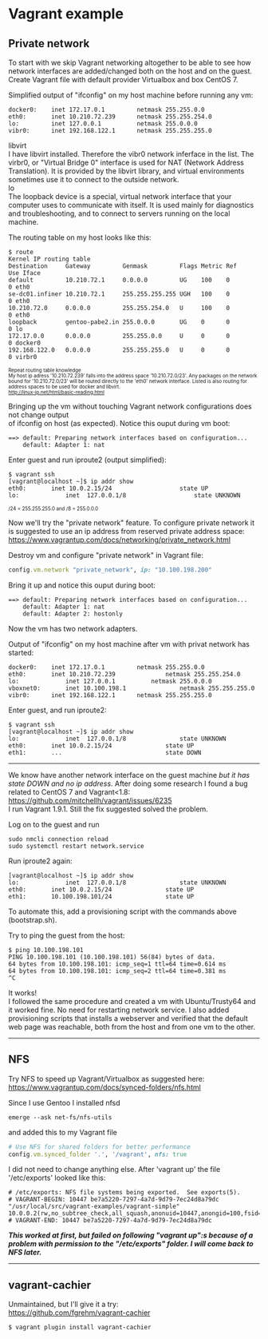 # Vagrant example
## Private network 
To start with we skip Vagrant networking altogether to be able to see how network interfaces 
are added/changed both on the host and on the guest. Create Vagrant file with default provider 
Virtualbox and box CentOS 7. 

Simplified output of "ifconfig" on my host machine before running any vm:
```shell
docker0:	inet 172.17.0.1  		netmask 255.255.0.0
eth0:		inet 10.210.72.239  	netmask 255.255.254.0 
lo:         inet 127.0.0.1  		netmask 255.0.0.0
vibr0:		inet 192.168.122.1		netmask 255.255.255.0
``` 
libvirt  
I have libvirt installed. Therefore the vibr0 network inferface in the list. The virbr0, or "Virtual Bridge 0" 
interface is used for NAT (Network Address Translation). It is provided by the libvirt library, 
and virtual environments  sometimes use it to connect to the outside network.    
lo  
The loopback device is a special, virtual network interface that your computer uses to communicate with itself. 
It is used mainly for diagnostics and troubleshooting, and to connect to servers running on the local machine.  

The routing table on my host looks like this:  
```shell
$ route
Kernel IP routing table
Destination     Gateway         Genmask         Flags Metric Ref    Use Iface
default         10.210.72.1     0.0.0.0         UG    100    0        0 eth0
se-dc01.infiner 10.210.72.1     255.255.255.255 UGH   100    0        0 eth0
10.210.72.0     0.0.0.0         255.255.254.0   U     100    0        0 eth0
loopback        gentoo-pabe2.in 255.0.0.0       UG    0      0        0 lo
172.17.0.0      0.0.0.0         255.255.0.0     U     0      0        0 docker0
192.168.122.0   0.0.0.0         255.255.255.0   U     0      0        0 virbr0
```
<sub><sup>Repeat routing table knowledge<br>
My host ip adress '10.210.72.239' falls into the address space '10.210.72.0/23'. Any packages on the network bound for 
'10.210.72.0/23' will be routed directly to the 'eth0' network interface. Listed is also routing
for address spaces to be used for docker and libvirt.<br>
http://linux-ip.net/html/basic-reading.html<sup><sub>

Bringing up the vm without touching Vagrant network configurations does not change output   
of ifconfig on host (as expected). Notice this ouput during vm boot:
```shell
==> default: Preparing network interfaces based on configuration...
    default: Adapter 1: nat
```

Enter guest and run iproute2 (output simplified):
```shell
$ vagrant ssh
[vagrant@localhost ~]$ ip addr show
eth0:		inet 10.0.2.15/24                   state UP  		
lo:             inet  127.0.0.1/8                   state UNKNOWN
```
<sub><sup>/24 = 255.255.255.0 and /8 = 255.0.0.0</sup></sub>  

Now we'll try the "private network" feature. To configure private network it is suggested to use an ip address from 
reserved private address space:      
https://www.vagrantup.com/docs/networking/private_network.html
 

Destroy vm and configure "private network" in Vagrant file:
```ruby
config.vm.network "private_network", ip: "10.100.198.200"
```
Bring it up and notice this ouput during boot:
```shell
==> default: Preparing network interfaces based on configuration...
    default: Adapter 1: nat
    default: Adapter 2: hostonly
```
Now the vm has two network adapters.  

Output of "ifconfig" on my host machine after vm with privat network has started:  
```shell
docker0:	inet 172.17.0.1  		netmask 255.255.0.0
eth0:		inet 10.210.72.239  	        netmask 255.255.254.0 
lo:             inet 127.0.0.1  		netmask 255.0.0.0
vboxnet0:       inet 10.100.198.1               netmask 255.255.255.0
vibr0:		inet 192.168.122.1		netmask 255.255.255.0
```
Enter guest, and run iproute2:  
```shell
$ vagrant ssh
[vagrant@localhost ~]$ ip addr show
lo:             inet  127.0.0.1/8               state UNKNOWN
eth0:		inet 10.0.2.15/24               state UP  		
eth1:		...                             state DOWN
```
***
We know have another network interface on the guest machine *but it has state DOWN and no ip address*. After doing
some research I found a bug related to CentOS 7 and Vagrant<1.8:  
https://github.com/mitchellh/vagrant/issues/6235  
I run Vagrant 1.9.1. Still the fix suggested solved the problem.  

Log on to the guest and run
```shell
sudo nmcli connection reload
sudo systemctl restart network.service
```
Run iproute2 again:
```shell
[vagrant@localhost ~]$ ip addr show
lo:             inet  127.0.0.1/8               state UNKNOWN
eth0:		inet 10.0.2.15/24               state UP  		
eth1:		10.100.198.101/24               state UP
```
To automate this, add a provisioning script with the commands above (bootstrap.sh).  
  
Try to ping the guest from the host:
```shell
$ ping 10.100.198.101
PING 10.100.198.101 (10.100.198.101) 56(84) bytes of data.
64 bytes from 10.100.198.101: icmp_seq=1 ttl=64 time=0.614 ms
64 bytes from 10.100.198.101: icmp_seq=2 ttl=64 time=0.381 ms
^C
```
It works!   
I followed the same procedure and created a vm with Ubuntu/Trusty64 and it worked fine. No need for
restarting network service. I also added provisioning scripts that installs a webserver and verified
that the default web page was reachable, both from the host and from one vm to the other.

***

## NFS
Try NFS to speed up Vagrant/Virtualbox as suggested here:    
https://www.vagrantup.com/docs/synced-folders/nfs.html  

Since I use Gentoo I installed nfsd
```shell
emerge --ask net-fs/nfs-utils
```
and added this to my Vagrant file  
```ruby
# Use NFS for shared folders for better performance
config.vm.synced_folder '.', '/vagrant', nfs: true
 ````
I did not need to change anything else. After 'vagrant up' the file '/etc/exports' looked 
like this:  
```shell
# /etc/exports: NFS file systems being exported.  See exports(5).
# VAGRANT-BEGIN: 10447 be7a5220-7297-4a7d-9d79-7ec24d8a79dc
"/usr/local/src/vagrant-examples/vagrant-simple" 10.0.0.2(rw,no_subtree_check,all_squash,anonuid=10447,anongid=100,fsid=1445704803)
# VAGRANT-END: 10447 be7a5220-7297-4a7d-9d79-7ec24d8a79dc
```
**_This worked at first, but failed on following "vagrant up":s because of a problem with permission to the 
"/etc/exports" folder. I will come back to NFS later._**

***

## vagrant-cachier
Unmaintained, but I'll give it a try:  
https://github.com/fgrehm/vagrant-cachier
```shell
$ vagrant plugin install vagrant-cachier
```
